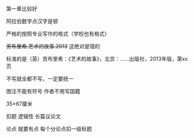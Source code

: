 ﻿---
author: Qiran
type: post
date: 2019-06-10T02:24:08+00:00
aliases: ["/1263/"]
categories:
  - Western Art history

---
第一章比较好

阿拉伯数字点汉字是顿

严格的按照专业写作的格式（学校也有格式）

<s>贡布里希.艺术的故事.2013</s> 这绝对是错的

标准的是（英）贡布里希：《艺术的故事》，北京：……出版社，2013年版，第xx页

不写就全都不写，一定要统一

图注不能有符号 作者不用写国籍

35&#215;67厘米 

扣题 逻辑性 长篇议论文

论点 就要有点 每个分论点扣一级标题
